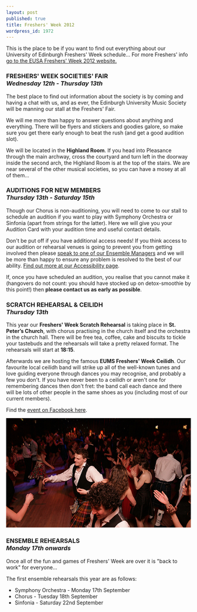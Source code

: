 ```yaml
---
layout: post
published: true
title: Freshers' Week 2012
wordpress_id: 1972
---
```


This is the place to be if you want to find out everything about our University of Edinburgh Freshers' Week schedule... For more Freshers' info <a title="EUSA's Fresher's Week website" href="http://www.eusa.ed.ac.uk/freshers2012/" target="_blank">go to the EUSA Freshers' Week 2012 website.</a>

<h3>FRESHERS' WEEK SOCIETIES' FAIR<br>
<em>Wednesday 12th - Thursday 13th</em></h3>

The best place to find out information about the society is by coming and having a chat with us, and as ever, the Edinburgh University Music Society will be manning our stall at the Freshers' Fair.

We will me more than happy to answer questions about anything and everything. There will be flyers and stickers and goodies galore, so make sure you get there early enough to beat the rush (and get a good audition slot).

We will be located in the **Highland Room**. If you head into Pleasance through the main archway, cross the courtyard and turn left in the doorway inside the second arch, the Highland Room is at the top of the stairs. We are near several of the other musical societies, so you can have a mosey at all of them...

<h3>AUDITIONS FOR NEW MEMBERS<br />
<em>Thursday 13th - Saturday 15th</em></h3>

Though our Chorus is non-auditioning, you will need to come to our stall to schedule an audition if you want to play with Symphony Orchestra or Sinfonia (apart from strings for the latter). Here we will give you your Audition Card with your audition time and useful contact details.

Don't be put off if you have additional access needs! If you think access to our audition or rehearsal venues is going to prevent you from getting involved then please <a title="Find the email address you are looking for here." href="/about-us/">speak to one of our Ensemble Managers</a> and we will be more than happy to ensure any problem is resolved to the best of our ability. <a title="Accessibility" href="/accessibility/">Find out more at our Accessibility page</a>.

If, once you have scheduled an audition, you realise that you cannot make it (hangovers do not count: you should have stocked up on detox-smoothie by this point!) then **please contact us as early as possible**.

<h3>SCRATCH REHEARSAL & CEILIDH<br />
<em>Thursday 13th</em></h3>

This year our **Freshers' Week Scratch Rehearsal** is taking place in **St. Peter&rsquo;s Church**, with chorus practising in the church itself and the orchestra in the church hall. There will be free tea, coffee, cake and biscuits to tickle your tastebuds and the rehearsals will take a pretty relaxed format. The rehearsals will start at **18:15**.

Afterwards we are hosting the famous **EUMS Freshers' Week Ceilidh**. Our favourite local ceilidh band will strike up all of the well-known tunes and love guiding everyone through dances you may recognise, and probably a few you don't. If you have never been to a ceilidh or aren't one for remembering dances then don't fret: the band call each dance and there will be lots of other people in the same shoes as you (including most of our current members).

Find the <a title="Go to the Facebook event" href="http://www.facebook.com/events/163207823816708/" target="_blank">event on Facebook here</a>.

<img title="Ceilidh-ing the night away..." src="/assets/img/socials/ceilidh.jpg" alt="Ceilidh-ing the night away...">

<h3>ENSEMBLE REHEARSALS<br />
<em>Monday 17th onwards</em></h3>

Once all of the fun and games of Freshers' Week are over it is "back to work" for everyone...

The first ensemble rehearsals this year are as follows:

* Symphony Orchestra - Monday 17th September
* Chorus - Tuesday 18th September
* Sinfonia - Saturday 22nd September
